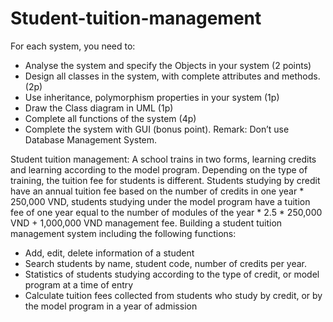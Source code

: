# Student-tuition-management

For each system, you need to:
- Analyse the system and specify the Objects in your system (2 points)
- Design all classes in the system, with complete attributes and methods. (2p)
- Use inheritance, polymorphism properties in your system (1p)
- Draw the Class diagram in UML (1p)
- Complete all functions of the system (4p)
- Complete the system with GUI (bonus point). 
Remark: Don’t use Database Management System.

Student tuition management: A school trains in two forms, learning credits and learning according to the model program. Depending on the type of training, the tuition fee for students is different. 
Students studying by credit have an annual tuition fee based on the number of credits in one year * 250,000 VND, 
students studying under the model program have a tuition fee of one year equal to the number of modules of the year * 2.5 * 250,000 VND + 1,000,000 VND management fee. 
Building a student tuition management system including the following functions:
- Add, edit, delete information of a student
- Search students by name, student code, number of credits per year.
- Statistics of students studying according to the type of credit, or model program at a time of entry
- Calculate tuition fees collected from students who study by credit, or by the model program in a year of admission
